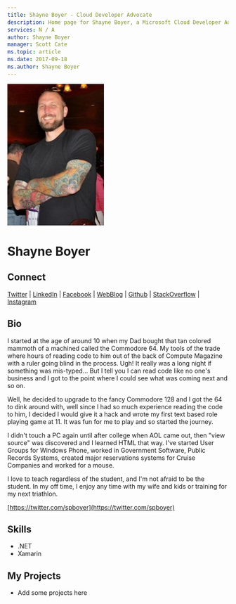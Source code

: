 ```yaml
---
title: Shayne Boyer - Cloud Developer Advocate
description: Home page for Shayne Boyer, a Microsoft Cloud Developer Advocate
services: N / A
author: Shayne Boyer
manager: Scott Cate
ms.topic: article
ms.date: 2017-09-18
ms.author: Shayne Boyer
---
```


![Image of Shayne Boyer](media/profiles/shayne-boyer.png)

# Shayne Boyer


## Connect
[Twitter](https://twitter.com/spboyer ) | [LinkedIn](https://linkedin.com/in/shayneboyer ) | [Facebook](https://facebook.com/shayneboyer ) | [WebBlog](https://tattoocoder.com) | [Github](https://github.com/spboyer ) | [StackOverflow](https://stackoverflow.com/users/595213/shayne-boyer) | [Instagram](https://www.instagram.com/spboyer)

## Bio

I started at the age of around 10 when my Dad bought that tan colored mammoth of a machined called the Commodore 64. My tools of the trade where hours of reading code to him out of the back of Compute Magazine with a ruler going blind in the process. Ugh! It really was a long night if something was mis-typed... But I tell you I can read code like no one's business and I got to the point where I could see what was coming next and so on. 

Well, he decided to upgrade to the fancy Commodore 128 and I got the 64 to dink around with, well since I had so much experience reading the code to him, I decided I would give it a hack and wrote my first text based role playing game at 11. It was fun for me to play and so started the journey. 

I didn't touch a PC again until after college when AOL came out, then "view source" was discovered and I learned HTML that way. I've started User Groups for Windows Phone, worked in Government Software, Public Records Systems, created major reservations systems for Cruise Companies and worked for a mouse. 

I love to teach regardless of the student, and I'm not afraid to be the student. In my off time, I enjoy any time with my wife and kids or training for my next triathlon.    

[https://twitter.com/spboyer](https://twitter.com/spboyer)

## Skills

* .NET
* Xamarin


## My Projects

* Add some projects here
